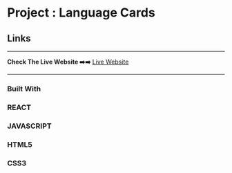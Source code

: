 # Project : Language Cards

## 
## Links
<hr>
<b>Check The Live Website ➡️➡️</b> <a href="https://joemre.github.io/React_Language_Cards/">Live Website</a> 
<hr>

### Built With
### REACT
### JAVASCRIPT
### HTML5
### CSS3


